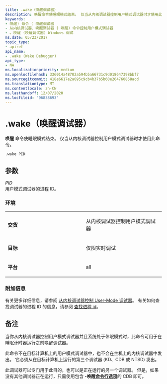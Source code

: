 ```yaml
---
title: .wake（唤醒调试器）
description: 唤醒命令使睡眠模式结束。 仅当从内核调试器控制用户模式调试器时才使用此命令。
keywords:
- 唤醒) 命令 ( 唤醒调试器
- 从内核调试器、唤醒调试器 ( 唤醒) 命令控制用户模式调试器
- 。唤醒 (唤醒调试器) Windows 调试
ms.date: 05/23/2017
topic_type:
- apiref
api_name:
- .wake (Wake Debugger)
api_type:
- NA
ms.localizationpriority: medium
ms.openlocfilehash: 336014a48702a594b5a66731c9d018647398bbf7
ms.sourcegitcommit: 418e6617e2a695c9cb4b37b5b60e264760858acd
ms.translationtype: MT
ms.contentlocale: zh-CN
ms.lasthandoff: 12/07/2020
ms.locfileid: "96838693"
---
```

# <a name="wake-wake-debugger"></a>.wake（唤醒调试器）


**唤醒** 命令使睡眠模式结束。 仅当从内核调试器控制用户模式调试器时才使用此命令。

```dbgcmd
.wake PID
```

## <a name="span-idddk_meta_wake_debugger_dbgspanspan-idddk_meta_wake_debugger_dbgspanparameters"></a><span id="ddk_meta_wake_debugger_dbg"></span><span id="DDK_META_WAKE_DEBUGGER_DBG"></span>参数


<span id="_______PID______"></span><span id="_______pid______"></span>*PID*   
用户模式调试器的进程 ID。

### <a name="span-idenvironmentspanspan-idenvironmentspanspan-idenvironmentspanenvironment"></a><span id="Environment"></span><span id="environment"></span><span id="ENVIRONMENT"></span>环境

<table>
<colgroup>
<col width="50%" />
<col width="50%" />
</colgroup>
<tbody>
<tr class="odd">
<td align="left"><p><strong>交货</strong></p></td>
<td align="left"><p>从内核调试器控制用户模式调试器</p></td>
</tr>
<tr class="even">
<td align="left"><p><strong>目标</strong></p></td>
<td align="left"><p>仅限实时调试</p></td>
</tr>
<tr class="odd">
<td align="left"><p><strong>平台</strong></p></td>
<td align="left"><p>all</p></td>
</tr>
</tbody>
</table>

 

### <a name="span-idadditional_informationspanspan-idadditional_informationspanspan-idadditional_informationspanadditional-information"></a><span id="Additional_Information"></span><span id="additional_information"></span><span id="ADDITIONAL_INFORMATION"></span>附加信息

有关更多详细信息，请参阅 [从内核调试器控制 User-Mode 调试器](controlling-the-user-mode-debugger-from-the-kernel-debugger.md)。 有关如何查找调试器的进程 ID 的信息，请参阅 [查找进程 id](finding-the-process-id.md)。

<a name="remarks"></a>备注
-------

当你从内核调试器控制用户模式调试器并且系统处于休眠模式时，此命令可用于在睡眠计时器运行之前唤醒调试器。

此命令不在目标计算机上的用户模式调试器中，也不会在主机上的内核调试器中发出。 它必须从在目标计算机上运行的第三个调试器 (KD、CDB 或 NTSD) 发出。

此调试器可以专门用于此目的，也可以是正在运行的另一个调试器。 但是，如果没有其他调试器正在运行，只需使用包含 **-唤醒**[**命令行选项**](cdb-command-line-options.md)的 CDB 即可。

 

 





